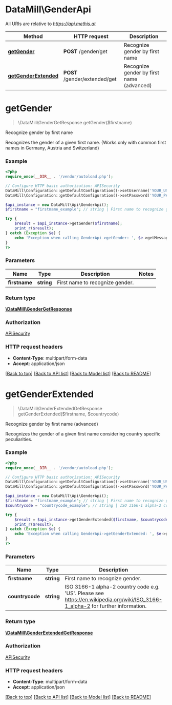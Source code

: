 # DataMill\GenderApi

All URIs are relative to *https://api.methis.at*

Method | HTTP request | Description
------------- | ------------- | -------------
[**getGender**](GenderApi.md#getGender) | **POST** /gender/get | Recognize gender by first name
[**getGenderExtended**](GenderApi.md#getGenderExtended) | **POST** /gender/extended/get | Recognize gender by first name (advanced)


# **getGender**
> \DataMill\GenderGetResponse getGender($firstname)

Recognize gender by first name

Recognizes the gender of a given first name. (Works only with common first names in Germany, Austria and Switzerland)

### Example
```php
<?php
require_once(__DIR__ . '/vendor/autoload.php');

// Configure HTTP basic authorization: APISecurity
DataMill\Configuration::getDefaultConfiguration()->setUsername('YOUR_USERNAME');
DataMill\Configuration::getDefaultConfiguration()->setPassword('YOUR_PASSWORD');

$api_instance = new DataMill\Api\GenderApi();
$firstname = "firstname_example"; // string | First name to recognize gender.

try {
    $result = $api_instance->getGender($firstname);
    print_r($result);
} catch (Exception $e) {
    echo 'Exception when calling GenderApi->getGender: ', $e->getMessage(), PHP_EOL;
}
?>
```

### Parameters

Name | Type | Description  | Notes
------------- | ------------- | ------------- | -------------
 **firstname** | **string**| First name to recognize gender. |

### Return type

[**\DataMill\GenderGetResponse**](../Model/GenderGetResponse.md)

### Authorization

[APISecurity](../../README.md#APISecurity)

### HTTP request headers

 - **Content-Type**: multipart/form-data
 - **Accept**: application/json

[[Back to top]](#) [[Back to API list]](../../README.md#documentation-for-api-endpoints) [[Back to Model list]](../../README.md#documentation-for-models) [[Back to README]](../../README.md)

# **getGenderExtended**
> \DataMill\GenderExtendedGetResponse getGenderExtended($firstname, $countrycode)

Recognize gender by first name (advanced)

Recognizes the gender of a given first name considering country specific peculiarities.

### Example
```php
<?php
require_once(__DIR__ . '/vendor/autoload.php');

// Configure HTTP basic authorization: APISecurity
DataMill\Configuration::getDefaultConfiguration()->setUsername('YOUR_USERNAME');
DataMill\Configuration::getDefaultConfiguration()->setPassword('YOUR_PASSWORD');

$api_instance = new DataMill\Api\GenderApi();
$firstname = "firstname_example"; // string | First name to recognize gender.
$countrycode = "countrycode_example"; // string | ISO 3166-1 alpha-2 country code e.g. 'US'. Please see https://en.wikipedia.org/wiki/ISO_3166-1_alpha-2 for further information.

try {
    $result = $api_instance->getGenderExtended($firstname, $countrycode);
    print_r($result);
} catch (Exception $e) {
    echo 'Exception when calling GenderApi->getGenderExtended: ', $e->getMessage(), PHP_EOL;
}
?>
```

### Parameters

Name | Type | Description  | Notes
------------- | ------------- | ------------- | -------------
 **firstname** | **string**| First name to recognize gender. |
 **countrycode** | **string**| ISO 3166-1 alpha-2 country code e.g. &#39;US&#39;. Please see https://en.wikipedia.org/wiki/ISO_3166-1_alpha-2 for further information. |

### Return type

[**\DataMill\GenderExtendedGetResponse**](../Model/GenderExtendedGetResponse.md)

### Authorization

[APISecurity](../../README.md#APISecurity)

### HTTP request headers

 - **Content-Type**: multipart/form-data
 - **Accept**: application/json

[[Back to top]](#) [[Back to API list]](../../README.md#documentation-for-api-endpoints) [[Back to Model list]](../../README.md#documentation-for-models) [[Back to README]](../../README.md)

